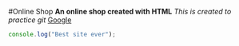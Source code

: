 #Online Shop
**An online shop created with HTML**
*This is created to practice git*
[Google](https://www.google.com/)
```javascript
console.log("Best site ever");
```
